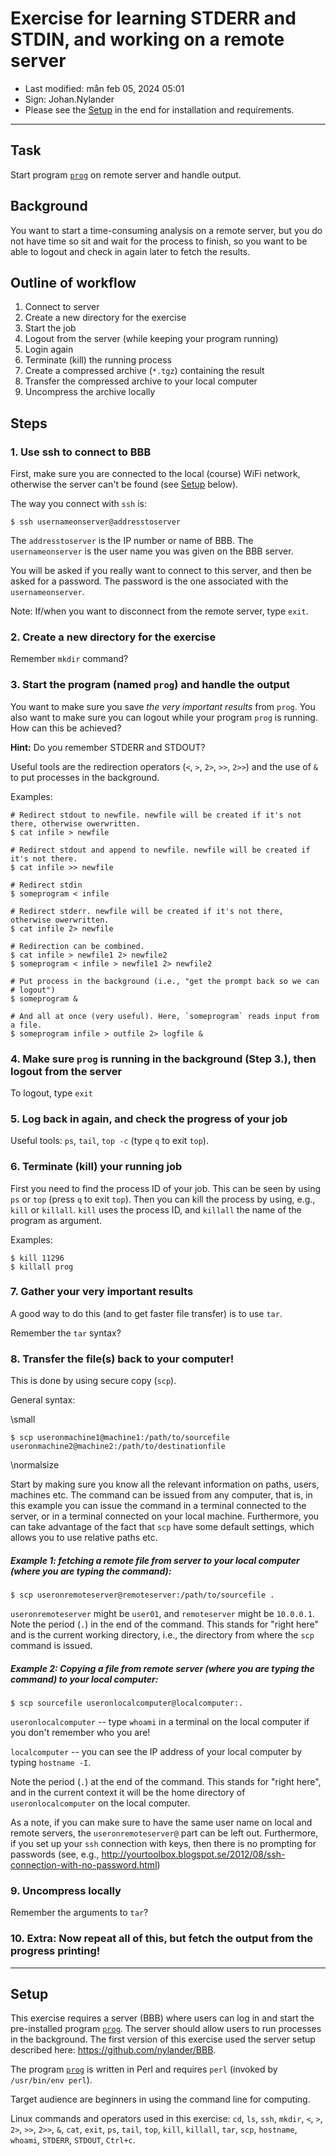 # Exercise for learning STDERR and STDIN, and working on a remote server

- Last modified: mån feb 05, 2024  05:01
- Sign: Johan.Nylander
- Please see the [Setup](#setup) in the end for installation and requirements.

---

## Task

Start program [`prog`](prog) on remote server and handle output.

## Background

You want to start a time-consuming analysis on a remote server, but you
do not have time so sit and wait for the process to finish, so you want
to be able to logout and check in again later to fetch the results.

## Outline of workflow

1. Connect to server
2. Create a new directory for the exercise
3. Start the job
4. Logout from the server (while keeping your program running)
5. Login again
6. Terminate (kill) the running process
7. Create a compressed archive (`*.tgz`) containing the result
8. Transfer the compressed archive to your local computer
9. Uncompress the archive locally

## Steps

### 1. Use ssh to connect to BBB

First, make sure you are connected to the local (course) WiFi network,
otherwise the server can't be found (see [Setup](#setup) below).

The way you connect with `ssh` is:

    $ ssh usernameonserver@addresstoserver

The `addresstoserver` is the IP number or name of BBB. The
`usernameonserver` is the user name you was given on the BBB server.

You will be asked if you really want to connect to this server, and then be
asked for a password.  The password is the one associated with the
`usernameonserver`.

Note: If/when you want to disconnect from the remote server, type `exit`.

### 2. Create a new directory for the exercise

Remember `mkdir` command?

### 3. Start the program (named `prog`) and handle the output

You want to make sure you save *the very important results* from `prog`.  You
also want to make sure you can logout while your program `prog` is running.
How can this be achieved?

**Hint:** Do you remember STDERR and STDOUT?

Useful tools are the redirection operators (`<`, `>`, `2>`, `>>`, `2>>`) and
the use of `&` to put processes in the background.

Examples:

    # Redirect stdout to newfile. newfile will be created if it's not there, otherwise owerwritten.
    $ cat infile > newfile

    # Redirect stdout and append to newfile. newfile will be created if it's not there.
    $ cat infile >> newfile

    # Redirect stdin
    $ someprogram < infile

    # Redirect stderr. newfile will be created if it's not there, otherwise owerwritten.
    $ cat infile 2> newfile

    # Redirection can be combined.
    $ cat infile > newfile1 2> newfile2
    $ someprogram < infile > newfile1 2> newfile2

    # Put process in the background (i.e., "get the prompt back so we can
    # logout")
    $ someprogram &

    # And all at once (very useful). Here, `someprogram` reads input from a file.
    $ someprogram infile > outfile 2> logfile &

### 4. Make sure `prog` is running in the background (Step 3.), then logout from the server

To logout, type `exit`

### 5. Log back in again, and check the progress of your job

Useful tools: `ps`, `tail`, `top -c` (type `q` to exit `top`).

### 6. Terminate (kill) your running job

First you need to find the process ID of your job. This can be seen by using
`ps` or `top` (press `q` to exit `top`).  Then you can kill the process by
using, e.g., `kill` or `killall`.  `kill` uses the process ID, and `killall`
the name of the program as argument.

Examples:

    $ kill 11296
    $ killall prog

### 7. Gather your very important results

A good way to do this (and to get faster file transfer) is to use `tar`.

Remember the `tar` syntax?

### 8. Transfer the file(s) back to your computer!

This is done by using secure copy (`scp`).

General syntax:

\small

    $ scp useronmachine1@machine1:/path/to/sourcefile useronmachine2@machine2:/path/to/destinationfile

\normalsize

Start by making sure you know all the relevant information on paths, users,
machines etc.  The command can be issued from any computer, that is, in this
example you can issue the command in a terminal connected to the server, or in
a terminal connected on your local machine. Furthermore, you can take advantage
of the fact that `scp` have some default settings, which allows you to use
relative paths etc.

##### Example 1: fetching a remote file from server to your local computer (where you are typing the command):

    $ scp useronremoteserver@remoteserver:/path/to/sourcefile .

`useronremoteserver` might be `user01`, and `remoteserver` might be `10.0.0.1`.
Note the period (`.`) in the end of the command. This stands for "right here"
and is the current working directory, i.e., the directory from where the `scp`
command is issued.

##### Example 2: Copying a file from remote server (where you are typing the command) to your local computer:

    $ scp sourcefile useronlocalcomputer@localcomputer:.

`useronlocalcomputer` -- type `whoami` in a terminal on the local computer if
you don't remember who you are!

`localcomputer` -- you can see the IP address of your local computer by typing
`hostname -I`.

Note the period (`.`) at the end of the command. This stands for "right here",
and in the current context it will be the home directory of
`useronlocalcomputer` on the local computer.

As a note, if you can make sure to have the same user name on local and remote
servers, the `useronremoteserver@` part can be left out. Furthermore, if you
set up your `ssh` connection with keys, then there is no prompting for
passwords (see, e.g.,
<http://yourtoolbox.blogspot.se/2012/08/ssh-connection-with-no-password.html>)

### 9. Uncompress locally

Remember the arguments to `tar`?

### 10. Extra: Now repeat all of this, but fetch the output from the progress printing!

---

## Setup

This exercise requires a server (BBB) where users can log in and start the
pre-installed program [`prog`](prog). The server should allow users to run
processes in the background.  The first version of this exercise used the
server setup described here: <https://github.com/nylander/BBB>.

The program [`prog`](prog) is written in Perl and requires `perl` (invoked by
`/usr/bin/env perl`).

Target audience are beginners in using the command line for computing.

Linux commands and operators used in this exercise: `cd`, `ls`, `ssh`, `mkdir`,
`<`, `>`, `2>`, `>>`, `2>>`, `&`, `cat`, `exit`, `ps`, `tail`, `top`, `kill`,
`killall`, `tar`, `scp`, `hostname`, `whoami`, `STDERR`, `STDOUT`, `Ctrl+c`.

